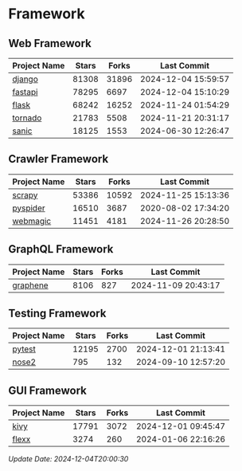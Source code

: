 # Framework

## Web Framework
| Project Name | Stars | Forks | Last Commit |
| ------------ | ----- | ----- | ----------- |
| [django](https://github.com/django/django) | 81308 | 31896 | 2024-12-04 15:59:57 |
| [fastapi](https://github.com/fastapi/fastapi) | 78295 | 6697 | 2024-12-04 15:10:29 |
| [flask](https://github.com/pallets/flask) | 68242 | 16252 | 2024-11-24 01:54:29 |
| [tornado](https://github.com/tornadoweb/tornado) | 21783 | 5508 | 2024-11-21 20:31:17 |
| [sanic](https://github.com/sanic-org/sanic) | 18125 | 1553 | 2024-06-30 12:26:47 |

## Crawler Framework
| Project Name | Stars | Forks | Last Commit |
| ------------ | ----- | ----- | ----------- |
| [scrapy](https://github.com/scrapy/scrapy) | 53386 | 10592 | 2024-11-25 15:13:36 |
| [pyspider](https://github.com/binux/pyspider) | 16510 | 3687 | 2020-08-02 17:34:20 |
| [webmagic](https://github.com/code4craft/webmagic) | 11451 | 4181 | 2024-11-26 20:28:50 |

## GraphQL Framework
| Project Name | Stars | Forks | Last Commit |
| ------------ | ----- | ----- | ----------- |
| [graphene](https://github.com/graphql-python/graphene) | 8106 | 827 | 2024-11-09 20:43:17 |

## Testing Framework
| Project Name | Stars | Forks | Last Commit |
| ------------ | ----- | ----- | ----------- |
| [pytest](https://github.com/pytest-dev/pytest) | 12195 | 2700 | 2024-12-01 21:13:41 |
| [nose2](https://github.com/nose-devs/nose2) | 795 | 132 | 2024-09-10 12:57:20 |

## GUI Framework
| Project Name | Stars | Forks | Last Commit |
| ------------ | ----- | ----- | ----------- |
| [kivy](https://github.com/kivy/kivy) | 17791 | 3072 | 2024-12-01 09:45:47 |
| [flexx](https://github.com/flexxui/flexx) | 3274 | 260 | 2024-01-06 22:16:26 |

*Update Date: 2024-12-04T20:00:30*